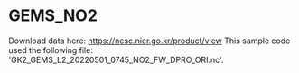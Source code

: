 # GEMS_NO2

Download data here: https://nesc.nier.go.kr/product/view
This sample code used the following file: 'GK2_GEMS_L2_20220501_0745_NO2_FW_DPRO_ORI.nc'.
